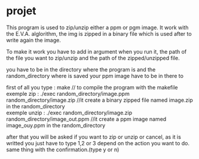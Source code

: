 # projet
This program is used to zip/unzip either a ppm or pgm image. It work with the E.V.A. alglorithm, the img is zipped in a binary file which is used after to write again
the image.

To make it work you have to add in argument when you run it, the path of the file you want to zip/unzip and the path of the zipped/unzipped file.

you have to be in the directory where the program is and the random_directory where is saved your ppm image have to be in there to

first of all you type : make                                                         // to compile the program with the makefile
exemple zip :  ./exec random_directory/image.ppm random_directory/image.zip         //it create a binary zipped file named image.zip in the random_directory        
exemple unzip : ./exec random_directory/image.zip random_directory/image_out.ppm    //it create a ppm image named image_ouy.ppm in the random_directory 
 
 

after that you will be asked if you want to zip or unzip or cancel, as it is writted you just have to type 1,2 or 3 depend on the action you want to do.
same thing with the confirmation.(type y or n)
